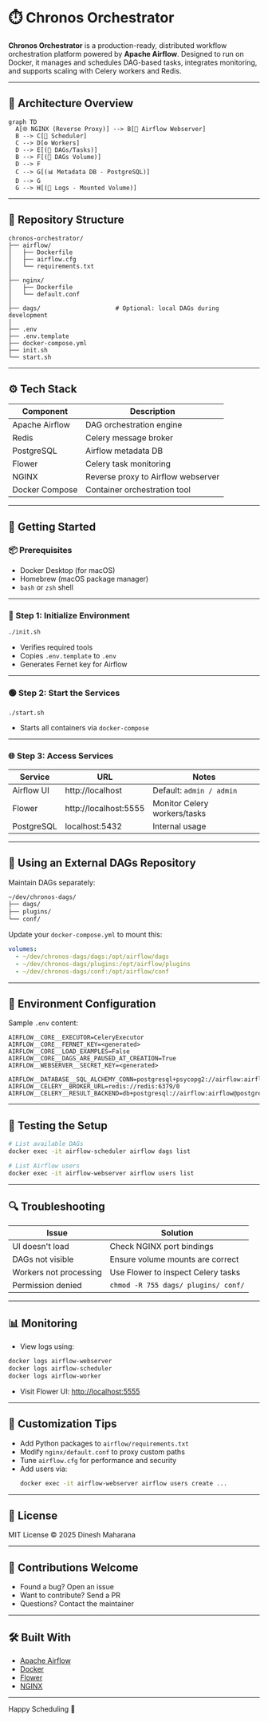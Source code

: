 # ⏱️ Chronos Orchestrator

**Chronos Orchestrator** is a production-ready, distributed workflow orchestration platform powered by **Apache Airflow**. Designed to run on Docker, it manages and schedules DAG-based tasks, integrates monitoring, and supports scaling with Celery workers and Redis.

---

## 📐 Architecture Overview

```mermaid
graph TD
  A[🌐 NGINX (Reverse Proxy)] --> B[🧠 Airflow Webserver]
  B --> C[📅 Scheduler]
  C --> D[⚙️ Workers]
  D --> E[(🧠 DAGs/Tasks)]
  B --> F[(📂 DAGs Volume)]
  D --> F
  C --> G[(📊 Metadata DB - PostgreSQL)]
  D --> G
  G --> H[(📜 Logs - Mounted Volume)]
```

---

## 📁 Repository Structure

```
chronos-orchestrator/
├── airflow/
│   ├── Dockerfile
│   ├── airflow.cfg
│   └── requirements.txt
│
├── nginx/
│   ├── Dockerfile
│   └── default.conf
│
├── dags/                     # Optional: local DAGs during development
│
├── .env
├── .env.template
├── docker-compose.yml
├── init.sh
└── start.sh
```

---

## ⚙️ Tech Stack

| Component     | Description                              |
|---------------|------------------------------------------|
| Apache Airflow| DAG orchestration engine                 |
| Redis         | Celery message broker                    |
| PostgreSQL    | Airflow metadata DB                      |
| Flower        | Celery task monitoring                   |
| NGINX         | Reverse proxy to Airflow webserver       |
| Docker Compose| Container orchestration tool             |

---

## 🚀 Getting Started

### 📦 Prerequisites

- Docker Desktop (for macOS)
- Homebrew (macOS package manager)
- `bash` or `zsh` shell

---

### 🧰 Step 1: Initialize Environment

```bash
./init.sh
```

- Verifies required tools
- Copies `.env.template` to `.env`
- Generates Fernet key for Airflow

---

### 🟢 Step 2: Start the Services

```bash
./start.sh
```

- Starts all containers via `docker-compose`

---

### 🌐 Step 3: Access Services

| Service        | URL                  | Notes                          |
|----------------|----------------------|--------------------------------|
| Airflow UI     | http://localhost     | Default: `admin / admin`      |
| Flower         | http://localhost:5555| Monitor Celery workers/tasks  |
| PostgreSQL     | localhost:5432       | Internal usage                 |

---

## 📂 Using an External DAGs Repository

Maintain DAGs separately:

```bash
~/dev/chronos-dags/
├── dags/
├── plugins/
└── conf/
```

Update your `docker-compose.yml` to mount this:

```yaml
volumes:
  - ~/dev/chronos-dags/dags:/opt/airflow/dags
  - ~/dev/chronos-dags/plugins:/opt/airflow/plugins
  - ~/dev/chronos-dags/conf:/opt/airflow/conf
```

---

## 🔐 Environment Configuration

Sample `.env` content:

```dotenv
AIRFLOW__CORE__EXECUTOR=CeleryExecutor
AIRFLOW__CORE__FERNET_KEY=<generated>
AIRFLOW__CORE__LOAD_EXAMPLES=False
AIRFLOW__CORE__DAGS_ARE_PAUSED_AT_CREATION=True
AIRFLOW__WEBSERVER__SECRET_KEY=<generated>

AIRFLOW__DATABASE__SQL_ALCHEMY_CONN=postgresql+psycopg2://airflow:airflow@postgres:5432/airflow
AIRFLOW__CELERY__BROKER_URL=redis://redis:6379/0
AIRFLOW__CELERY__RESULT_BACKEND=db+postgresql://airflow:airflow@postgres:5432/airflow
```

---

## 🧪 Testing the Setup

```bash
# List available DAGs
docker exec -it airflow-scheduler airflow dags list

# List Airflow users
docker exec -it airflow-webserver airflow users list
```

---

## 🔍 Troubleshooting

| Issue                    | Solution                              |
|--------------------------|----------------------------------------|
| UI doesn't load          | Check NGINX port bindings              |
| DAGs not visible         | Ensure volume mounts are correct       |
| Workers not processing   | Use Flower to inspect Celery tasks     |
| Permission denied        | `chmod -R 755 dags/ plugins/ conf/`    |

---

## 📊 Monitoring

- View logs using:

```bash
docker logs airflow-webserver
docker logs airflow-scheduler
docker logs airflow-worker
```

- Visit Flower UI: [http://localhost:5555](http://localhost:5555)

---

## 🧩 Customization Tips

- Add Python packages to `airflow/requirements.txt`
- Modify `nginx/default.conf` to proxy custom paths
- Tune `airflow.cfg` for performance and security
- Add users via:
  ```bash
  docker exec -it airflow-webserver airflow users create ...
  ```

---

## 📘 License

MIT License © 2025 Dinesh Maharana

---

## 🙌 Contributions Welcome

- Found a bug? Open an issue
- Want to contribute? Send a PR
- Questions? Contact the maintainer

---

## 🛠 Built With

- [Apache Airflow](https://airflow.apache.org/)
- [Docker](https://www.docker.com/)
- [Flower](https://flower.readthedocs.io/)
- [NGINX](https://www.nginx.com/)

---

Happy Scheduling 🎯
